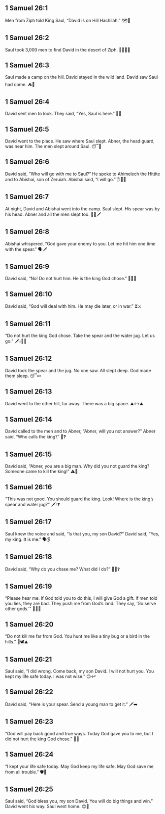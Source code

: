 ## 1 Samuel 26:1
Men from Ziph told King Saul, “David is on Hill Hachilah.” 🗺️👑
## 1 Samuel 26:2
Saul took 3,000 men to find David in the desert of Ziph. 👣👥👥👥
## 1 Samuel 26:3
Saul made a camp on the hill. David stayed in the wild land. David saw Saul had come. ⛺👀
## 1 Samuel 26:4
David sent men to look. They said, “Yes, Saul is here.” 👀✅
## 1 Samuel 26:5
David went to the place. He saw where Saul slept. Abner, the head guard, was near him. The men slept around Saul. 😴🛌
## 1 Samuel 26:6
David said, “Who will go with me to Saul?” He spoke to Ahimelech the Hittite and to Abishai, son of Zeruiah. Abishai said, “I will go.” ✋🚶‍♂️
## 1 Samuel 26:7
At night, David and Abishai went into the camp. Saul slept. His spear was by his head. Abner and all the men slept too. 🌙😴🗡️
## 1 Samuel 26:8
Abishai whispered, “God gave your enemy to you. Let me hit him one time with the spear.” 🗣️🗡️
## 1 Samuel 26:9
David said, “No! Do not hurt him. He is the king God chose.” 🙅‍♂️👑
## 1 Samuel 26:10
David said, “God will deal with him. He may die later, or in war.” ⏳⚔️
## 1 Samuel 26:11
“Do not hurt the king God chose. Take the spear and the water jug. Let us go.” 🗡️💧🏃‍♂️
## 1 Samuel 26:12
David took the spear and the jug. No one saw. All slept deep. God made them sleep. 😴💤
## 1 Samuel 26:13
David went to the other hill, far away. There was a big space. ⛰️↔️⛰️
## 1 Samuel 26:14
David called to the men and to Abner, “Abner, will you not answer?” Abner said, “Who calls the king?” 📣❓
## 1 Samuel 26:15
David said, “Abner, you are a big man. Why did you not guard the king? Someone came to kill the king!” ⚠️👑
## 1 Samuel 26:16
“This was not good. You should guard the king. Look! Where is the king’s spear and water jug?” 🗡️💧❓
## 1 Samuel 26:17
Saul knew the voice and said, “Is that you, my son David?” David said, “Yes, my king. It is me.” 🗣️👂
## 1 Samuel 26:18
David said, “Why do you chase me? What did I do?” 🏃‍♂️❓
## 1 Samuel 26:19
“Please hear me. If God told you to do this, I will give God a gift. If men told you lies, they are bad. They push me from God’s land. They say, ‘Go serve other gods.’” 🙏🎁🚫
## 1 Samuel 26:20
“Do not kill me far from God. You hunt me like a tiny bug or a bird in the hills.” 🐞🕊️⛰️
## 1 Samuel 26:21
Saul said, “I did wrong. Come back, my son David. I will not hurt you. You kept my life safe today. I was not wise.” 😔↩️
## 1 Samuel 26:22
David said, “Here is your spear. Send a young man to get it.” 🗡️➡️
## 1 Samuel 26:23
“God will pay back good and true ways. Today God gave you to me, but I did not hurt the king God chose.” 🙌👑
## 1 Samuel 26:24
“I kept your life safe today. May God keep my life safe. May God save me from all trouble.” 🛡️🙏
## 1 Samuel 26:25
Saul said, “God bless you, my son David. You will do big things and win.” David went his way. Saul went home. 😊👋
